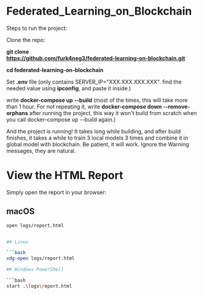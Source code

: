 # Federated_Learning_on_Blockchain
Steps to run the project:

Clone the repo:

**git clone https://github.com/furk4neg3/federated‑learning‑on‑blockchain.git**

**cd federated‑learning‑on‑blockchain**

Set **.env** file (only contains SERVER_IP="XXX.XXX.XXX.XXX". find the needed value using **ipconfig**, and paste it inside.)

write **docker-compose up --build** (most of the times, this will take more than 1 hour. For not repeating it, write **docker-compose down --remove-orphans** after running the project, this way it won't build from scratch when you call docker-compose up --build again.)

And the project is running! It takes long while building, and after build finishes, it takes a while to train 3 local models 3 times and combine it in global model with blockchain. Be patient, it will work. Ignore the Warning messages, they are natural.

# View the HTML Report

Simply open the report in your browser:

## macOS

```bash
open logs/report.html


## Linux

```bash
xdg-open logs/report.html

## Windows PowerShell

```bash
start .\logs\report.html
